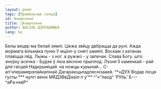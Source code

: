 ```yaml
---
layout: poem
tags: [Праменьчык сонца]
id: Ачышчэнне
title: 🚧Ачышчэнне
author: ВАСІЛЬ ДЗЕРАВЯШКА
lang: be
---
```



Белы вецвр ма белай зямлі. Цжжа звйцу двбрацца да руні. Ажда мормага вільмака пуню У мцінл-у снягі замялі.
Воскам з катанак плавіцца лёд. Лыжы - з ног. а ружжо - у запечак. Слава Богу. што эноўку асечка - Будэе ў люа вясною прыплод.
Лэзня 5 каменкай - рай для гасцей Надкрыміцай. на ножцы курынай... С-ап’чперамерэлайкалінай Дагараюцьпадпеснізааей.
^*»ДУХ Водар лісця густы
*** нупгі венік МЯДЗВвДікаіл п у'**
^“«"паод^ 'РУбь'
Б---^а₽а:нхвР^

